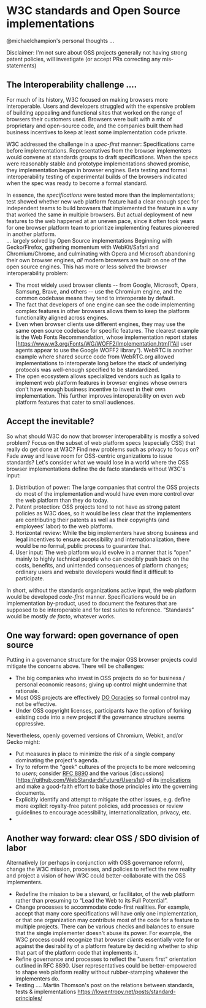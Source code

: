 # W3C standards and Open Source implementations

@michaelchampion's personal thoughts ...

Disclaimer: I'm not sure about OSS projects generally not having strong patent policies, will investigate (or accept PRs correcting any mis-statements)

## The Interoperability challenge ....
For much of its history, W3C focused on making browsers more interoperable.  Users and  developers struggled with the expensive problem of building appealing and functional sites that worked on the range of browsers their customers used.  Browsers were built with a mix of proprietary and open-source code, and  the companies built them had business incentives to keep at least some implementation code private.

W3C addressed the challenge in a *spec-first* manner:  Specifications came before implementations. Representatives from the browser implementers would convene at standards groups to draft specifications.  When the specs were reasonably stable and prototype implementations showed promise, they implementation began in browser engines. Beta testing and formal interoperability testing of experimental builds of the browsers indicated when the spec was ready to become a formal standard. 

 In essence, the *specifications* were tested more than the implementations; test showed whether new web platform feature had a clear enough spec for independent  teams to build browsers that implemented the feature in a way that worked the same in multiple browsers. But actual deployment of new features to the web happened at an uneven pace, since it often took years for one browser platform team to prioritize implementing features pioneered in another platform.  
... largely solved by Open Source implementations
Beginning with Gecko/Firefox, gathering momentum with WebKit/Safari and Chromium/Chrome,  and culminating with Opera and Microsoft abandoning their own browser engines, *all* modern browsers are built on one of the open source engines.  This has more or less solved the browser interoperability problem:
* The most widely used browser clients -- from Google, Microsoft, Opera, Samsung, Brave, and others -- use the Chromium engine, and the common codebase means they tend to interoperate by default.
* The fact that developers of one engine can see the code implementing complex features in other browsers allows them to keep the platform functionality aligned across engines.
* Even when browser clients use different engines, they may use the same open source codebase for specific features.  The clearest example is the Web Fonts Recommendation, whose implementation report states [https://www.w3.org/Fonts/WG/WOFF2/Implementation.html]”All user agents appear to use the Google WOFF2 library”).  WebRTC is another example where shared source code from WebRTC.org allowed implementations to interoperate long before the stack of underlying protocols was well-enough specified to be standardized.
* The open ecosystem allows specialized vendors such as Igalia to implement web platform features in browser engines whose owners don't have enough business incentive to invest in their own implementation.  This further improves interoperability on even web platform features that cater to small audiences.

## Accept the inevitable?
So what should W3C do now that browser interoperability is mostly a solved problem?  Focus on the subset of web platform specs (especially CSS) that really do get done at W3C?  Find new problems such as privacy to focus on? Fade away and leave room for OSS-centric organizations to issue standards?  Let's consider what we would lose in a world where the OSS browser implementations define the de facto standards without W3C's input:
1. Distribution of power: The large companies that control the OSS projects do most of the implementation and would have even more control over the web platform than they do today.
2. Patent protection:  OSS projects tend to not have as strong patent policies as W3C does, so it would be less clear that the implementers are contributing their patents as well as their copyrights (and employees’ labor) to the web platform.
3. Horizontal review: While the big implementers have strong business and legal incentives to ensure accessibility and internationalization, there would be no formal, public process to guarantee that.
4. User input: The web platform would evolve in a manner that is “open” mainly to highly technical people who can credibly push back on the costs, benefits, and unintended consequences of platform changes; ordinary users and website developers would find it difficult to participate.

In short, without the standards organizations  active input, the web platform would be developed *code-first* manner. Specifications would be an implementation by-product, used to document the features that are supposed to be interoperable and for test suites to reference.  “Standards” would   be mostly *de facto*, whatever works.

## One way forward: open governance of open source

Putting in a governance structure for the major OSS browser projects could mitigate the concerns above. There will be challenges:
* The big companies who invest in OSS projects do so for business / personal economic reasons; giving up control might undermine that rationale.
* Most OSS projects are effectively [DO Ocracies](https://communitywiki.org/wiki/DoOcracy) so formal control may not be effective.
* Under OSS copyright licenses, participants have the option of forking existing code into a new project if the governance structure seems oppressive.

Nevertheless, openly governed versions of Chromium, Webkit, and/or Gecko might:
* Put measures in place to minimize the risk of a single company dominating the project's agenda. 
* Try to reform the "geek" cultures of the projects to be more welcoming to *users*; consider [RFC 8890](https://www.rfc-editor.org/rfc/rfc8890) and the various [discussions] (https://github.com/WebStandardsFuture/Users1st) of its [implications](https://www.mnot.net/blog/2020/08/28/for_the_users) and make a good-faith effort to bake those principles into the governing documents.
* Explicitly identify and attempt to mitigate the other issues, e.g. define more explicit royalty-free patent policies, add processes or review guidelines to encourage acessibility, internationalization, privacy, etc.
* 
## Another way forward:  clear OSS / SDO division of labor

Alternatively (or perhaps in conjunction with OSS governance reform), change the W3C mission, processes, and policies to reflect the new reality and project a vision of how W3C could better-collaborate with the OSS implementers.

* Redefine the mission to be a steward, or facilitator, of the web platform rather than presuming to “Lead the Web to its Full Potential”. 
* Change processes to accommodate code-first realities. For example, accept that many core specifications will have only one implementation, or that one organization may contribute most of the code for a feature to multiple projects.  There can be various checks and balances to ensure that the single implementer doesn't abuse its power.  For example, the W3C process could recognize that browser *clients* essentially vote for or against the desirability of a platform feature by deciding whether to ship that part of the platform code that implements it.   
* Refine governance and processes to reflect the "users first" orientation outlined in RFC 8890. User representatives could be better-empowered to shape web platform reality without rubber-stamping whatever the implementers do.
* Testing .... Martin Thomson's post on the relations between standards, tests & implementations  https://lowentropy.net/posts/standard-principles/





